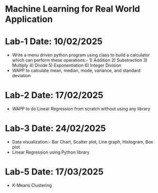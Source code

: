 # Machine Learning for Real World Application

# Lab-1 Date: 10/02/2025
- Write a menu driven python program using class to build a calculator which can perform these operations:- 1) Addition 2) Substraction 3) Multiply 4) Divide 5) Exponentiation 6) Integer Division
- WAPP to calculate mean, median, mode, variance, and standard deviation

# Lab-2 Date: 17/02/2025
- WAPP to do Linear Regression from scratch without using any library

# Lab-3 Date: 24/02/2025
- Data visualization:- Bar Chart, Scatter plot, Line graph, Histogram, Box plot
- Linear Regression using Python library

# Lab-5 Date: 17/03/2025
- K-Means Clustering